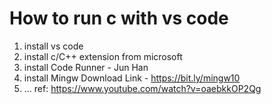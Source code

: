 # How to run c with vs code

1. install vs code
2. install c/C++ extension from microsoft
3. install Code Runner - Jun Han
4. install Mingw Download Link  -  https://bit.ly/mingw10
5. ...
ref: https://www.youtube.com/watch?v=oaebkkOP2Qg
